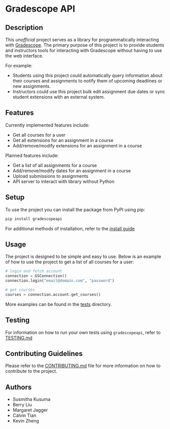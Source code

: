 # Gradescope API

## Description

This *unofficial* project serves as a library for programmatically interacting with [Gradescope](https://www.gradescope.com/). The primary purpose of this project is to provide students and instructors tools for interacting with Gradescope without having to use the web interface.

For example:

* Students using this project could automatically query information about their courses and assignments to notify them of upcoming deadlines or new assignments.
* Instructors could use this project bulk edit assignment due dates or sync student extensions with an external system.

## Features

Currently implemented features include:

* Get all courses for a user
* Get all extensions for an assignment in a course
* Add/remove/modify extensions for an assignment in a course

Planned features include:

* Get a list of all assignments for a course
* Add/remove/modify dates for an assignment in a course
* Upload submissions to assignments
* API server to interact with library without Python

## Setup

To use the project you can install the package from PyPI using pip:

```bash
pip install gradescopeapi
```

For additional methods of installation, refer to the [install guide](docs/INSTALL.md)

## Usage

The project is designed to be simple and easy to use. Below is an example of how to use the project to get a list of all courses for a user:

```python
# login and fetch account
connection = GSConnection()
connection.login("email@domain.com", "password")

# get courses
courses = connection.account.get_courses()
```

More examples can be found in the [tests](tests/) directory.

## Testing

For information on how to run your own tests using ```gradescopeapi```, refer to [TESTING.md](docs/TESTING.md)

## Contributing Guidelines

Please refer to the [CONTRIBUTING.md](docs/CONTRIBUTING.md) file for more information on how to contribute to the project.

## Authors

- Susmitha Kusuma
- Berry Liu
- Margaret Jagger
- Calvin Tian
- Kevin Zheng
